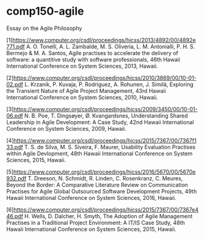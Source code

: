 # comp150-agile
Essay on the Agile Philosophy

[1]https://www.computer.org/csdl/proceedings/hicss/2013/4892/00/4892e771.pdf
A. O. Tonelli, A. L. Zambalde, M. S. Oliveria, L. M. Antonialli, P. H. S. Bermejo & M. A. Santos, Agile practises to accelerate the delivery of software: a quantitive study with software professionals, 46th Hawaii International Conference on System Sciences, 2013, Hawaii.

[2]https://www.computer.org/csdl/proceedings/hicss/2010/3869/00/10-01-02.pdf
L. Krzanik, P. Kuvaja, P. Rodriguez, A. Rohunen, J. Similä, Exploring the Transient Nature of Agile Project Management, 43rd Hawaii International Conference on System Sciences, 2010, Hawaii.

[3]https://www.computer.org/csdl/proceedings/hicss/2009/3450/00/10-01-06.pdf
N. B. Poe, T. Dingsøyer, Ø. Kvangardsnes, Understanding Shared Leadership in Agile Development: A Case Study, 42nd Hawaii International Conference on System Sciences, 2009, Hawaii.

[4]https://www.computer.org/csdl/proceedings/hicss/2015/7367/00/7367f133.pdf
T. S. de Silva, M. S. Siveira, F. Maurer, Usability Evaluation Practises within Agile Devlopment, 48th Hawaii International Conference on System Sciences, 2015, Hawaii.

[5]https://www.computer.org/csdl/proceedings/hicss/2016/5670/00/5670e932.pdf
T. Dreeson, N. Schmidt, R. Linden, C. Rosenkranz, C. Meures, Beyond the Border: A Comparative Literature Review on Communication Practises for Agile Global Outsourced Software Development Projects, 49th Hawaii International Conference on System Sciences, 2016, Hawaii.

[6]https://www.computer.org/csdl/proceedings/hicss/2015/7367/00/7367e446.pdf
H. Wells, D. Dalcher, H. Smyth, The Adoption of Agile Management Practises in a Traditional Project Environment: A IT/IS Case Study, 48th Hawaii International Conference on System Sciences, 2015, Hawaii.

